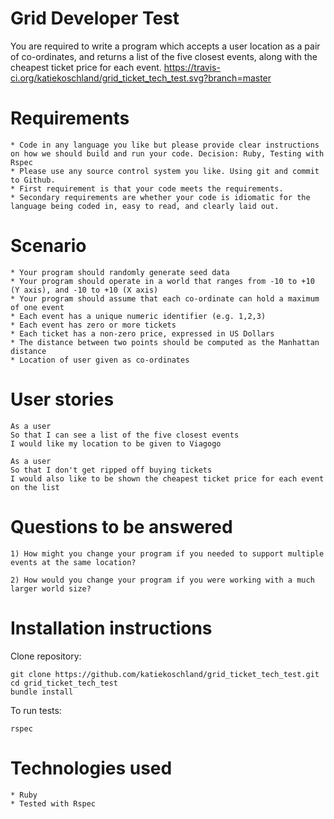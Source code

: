 # Grid Developer Test

You are required to write a program which accepts a user location as a pair of co-ordinates, and returns a list of the five closest events, along with the cheapest ticket price for each event.
https://travis-ci.org/katiekoschland/grid_ticket_tech_test.svg?branch=master
# Requirements

````
* Code in any language you like but please provide clear instructions on how we should build and run your code. Decision: Ruby, Testing with Rspec
* Please use any source control system you like. Using git and commit to Github.
* First requirement is that your code meets the requirements.
* Secondary requirements are whether your code is idiomatic for the language being coded in, easy to read, and clearly laid out.

````
# Scenario

````
* Your program should randomly generate seed data
* Your program should operate in a world that ranges from -10 to +10 (Y axis), and -10 to +10 (X axis)
* Your program should assume that each co-ordinate can hold a maximum of one event
* Each event has a unique numeric identifier (e.g. 1,2,3)
* Each event has zero or more tickets
* Each ticket has a non-zero price, expressed in US Dollars
* The distance between two points should be computed as the Manhattan distance
* Location of user given as co-ordinates
````

# User stories

````
As a user
So that I can see a list of the five closest events
I would like my location to be given to Viagogo

As a user
So that I don't get ripped off buying tickets
I would also like to be shown the cheapest ticket price for each event on the list
````

# Questions to be answered

````
1) How might you change your program if you needed to support multiple events at the same location?

2) How would you change your program if you were working with a much larger world size?
````

# Installation instructions

Clone repository:

````
git clone https://github.com/katiekoschland/grid_ticket_tech_test.git
cd grid_ticket_tech_test
bundle install
````

To run tests:

````
rspec
````

# Technologies used

````
* Ruby
* Tested with Rspec
````
